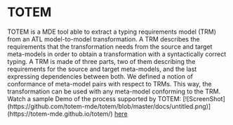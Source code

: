 <h1>TOTEM</h1>
TOTEM is a MDE tool able to extract a typing requirements model (TRM) from an ATL model-to-model transformation. A TRM describes the requirements that the transformation needs from the source and target meta-models in order to obtain a transformation with a syntactically correct typing. A TRM is made of three parts, two of them describing the requirements for the source and target meta-models, and the last expressing dependencies between both. We defined a notion of conformance of meta-model pairs with respect to TRMs. This way, the transformation can be used with any meta-model conforming to the TRM.
Watch a sample Demo of the process supported by TOTEM:
[![ScreenShot](https://github.com/totem-mde/totem/blob/master/docs/untitled.png)](https://totem-mde.github.io/totem/)
<a target="_blank" href="https://totem-mde.github.io/totem/">here</a>

